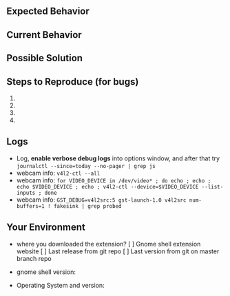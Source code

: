 <!--- Provide a general summary of the issue in the Title above -->

## Expected Behavior
<!--- If you're describing a bug, tell us what should happen -->
<!--- If you're suggesting a change/improvement, tell us how it should work -->

## Current Behavior
<!--- If describing a bug, tell us what happens instead of the expected behavior -->
<!--- If suggesting a change/improvement, explain the difference from current behavior -->

## Possible Solution
<!--- Not obligatory, but suggest a fix/reason for the bug, -->
<!--- or ideas how to implement the addition or change -->

## Steps to Reproduce (for bugs)
<!--- Provide a link to a live example, or an unambiguous set of steps to -->
<!--- reproduce this bug. Include code to reproduce, if relevant -->
1.
2.
3.
4.

## Logs
<!--- Providing logs helps us come up with a solution that is most useful in the real world -->
 * Log, **enable verbose debug logs** into options window, and after that try  
 `journalctl --since=today --no-pager | grep js`
 * webcam info:
 `v4l2-ctl --all`
 * webcam info:
 `for VIDEO_DEVICE in /dev/video* ; do echo ; echo ; echo $VIDEO_DEVICE ; echo ; v4l2-ctl --device=$VIDEO_DEVICE --list-inputs ; done`
 * webcam info:
 `GST_DEBUG=v4l2src:5 gst-launch-1.0 v4l2src num-buffers=1 ! fakesink | grep probed`

## Your Environment
<!--- Include as many relevant details about the environment you experienced the bug in -->
* where you downloaded the extension?
 [ ] Gnome shell extension website
 [ ] Last release from git repo
 [ ] Last version from git on master branch repo
* gnome shell version:

* Operating System and version:

